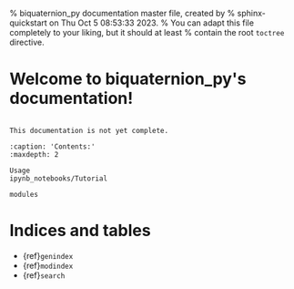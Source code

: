 % biquaternion_py documentation master file, created by
% sphinx-quickstart on Thu Oct  5 08:53:33 2023.
% You can adapt this file completely to your liking, but it should at least
% contain the root `toctree` directive.
# Welcome to biquaternion_py's documentation!

```{include} ./../../README.md
```

```{warning}
This documentation is not yet complete.
```

```{toctree}
:caption: 'Contents:'
:maxdepth: 2

Usage
ipynb_notebooks/Tutorial

modules
```

# Indices and tables

- {ref}`genindex`
- {ref}`modindex`
- {ref}`search`
